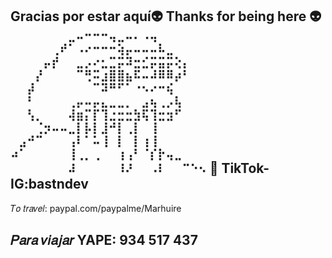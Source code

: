 Gracias por estar aquí👽
Thanks for being here 👽
``
⠀⠀⠀⠀⠀⠀⠀⣀⠤⠒⠒⠒⢤⣀⠤⠄⠠⢤⠀⠀⠀⠀⠀⠀
⠀⠀⠀⠀⠀⢀⠞⠁⠠⠔⠒⠒⠒⢵⡤⠤⠤⠤⠧⣀⠀⠀⠀⠀
⠀⠀⠀⠀⡤⡞⠀⠀⣀⡠⠔⣂⣉⡭⠽⣒⣊⡭⣭⡭⢕⡄⠀⠀
⠀⠀⠀⡜⠀⠀⠀⠀⠉⢛⠭⣰⣿⣿⣦⠯⠤⠼⠿⠿⡴⠃⠀⠀
⠀⠀⡼⠀⠀⠀⠀⠀⠀⠀⠉⠽⠛⠋⠁⠐⠢⠔⠒⢮⠀⠀⠀⠀
⠀⠀⠃⠀⠀⠀⠀⢀⡤⠤⡤⣄⣀⣀⡀⠀⣠⢦⢀⡠⢧⠀⠀⠀
⠀⠀⢣⡀⠀⠀⠀⢼⣶⡍⡏⢹⣐⣒⣒⣳⢯⢹⣒⣲⠋⠀⠀⠀
⠀⠀⠀⢈⡲⠤⠤⣀⡇⡧⡇⣸⠚⡇⢀⡇⠀⢸⠀⠀⠀⠀⠀⠀
⠀⣠⠚⠉⠀⠀⠀⢠⠇⠁⠥⢸⠀⡇⠀⡇⢰⢸⠀⠀⠀⠀⠀⠀
⠴⠁⠀⠀⠀⠀⠀⢸⢀⡀⢀⠀⠀⢰⢠⠃⠈⡎⡗⢤⣀⠀⠀⠀
⠀⠀⠀⠀⠀⠀⠀⠼⠀⠀⠀⠀⠀⠸⠜⠀⠀⠠⠇⠀⠀⠉⠑⠢
``
📌 TikTok-IG:bastndev 
--------------------------
𝑇𝑜 𝑡𝑟𝑎𝑣𝑒𝑙:
paypal.com/paypalme/Marhuire

𝑃𝑎𝑟𝑎 𝑣𝑖𝑎𝑗𝑎𝑟 YAPE:
934 517 437
--------------------------